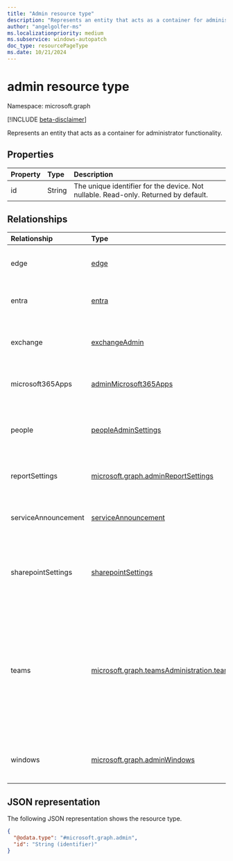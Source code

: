 ```yaml
---
title: "Admin resource type"
description: "Represents an entity that acts as a container for administrator functionality."
author: "angelgolfer-ms"
ms.localizationpriority: medium
ms.subservice: windows-autopatch
doc_type: resourcePageType
ms.date: 10/21/2024
---
```


# admin resource type

Namespace: microsoft.graph

[!INCLUDE [beta-disclaimer](../../includes/beta-disclaimer.md)]

Represents an entity that acts as a container for administrator functionality.

## Properties
| Property | Type   | Description                                                                         |
|:---------|:-------|:------------------------------------------------------------------------------------|
| id       | String | The unique identifier for the device. Not nullable. Read-only. Returned by default. |

## Relationships
|Relationship|Type|Description|
|:---|:---|:---|
| edge | [edge](edge.md) | A container for Microsoft Edge resources. Read-only. |
| entra | [entra](entra.md) | A container for Microsoft Entra resources. Read-only. |
| exchange | [exchangeAdmin](../resources/exchangeadmin.md) |A container for the Exchange admin functionality. Read-only.|
| microsoft365Apps |[adminMicrosoft365Apps](../resources/adminmicrosoft365apps.md)|A container for the Microsoft 365 apps admin functionality.|
| people | [peopleAdminSettings](../resources/peopleadminsettings.md) | Represents a setting to control people-related admin settings in the tenant. |
| reportSettings |[microsoft.graph.adminReportSettings](../resources/adminreportsettings.md)|A container for administrative resources to manage reports.|
| serviceAnnouncement | [serviceAnnouncement](serviceannouncement.md) | A container for service communications resources. Read-only. |
| sharepointSettings | [sharepointSettings](../resources/sharepointSettings.md) | A container for administrative resources to manage tenant-level settings for SharePoint and OneDrive. |
| teams|[microsoft.graph.teamsAdministration.teamsAdminRoot](../resources/teamsadministration-teamsadminroot.md)|A container for Teams Administration functionalities, such as Teams user configurations, Teams telephone number management functionalities, and Teams policy assignment|
| windows |[microsoft.graph.adminWindows](../resources/adminwindows.md)|A container for all Windows administrator functionalities. Read-only.|

## JSON representation
The following JSON representation shows the resource type.
<!-- {
  "blockType": "resource",
  "keyProperty": "id",
  "@odata.type": "microsoft.graph.admin",
  "openType": false
}
-->
``` json
{
  "@odata.type": "#microsoft.graph.admin",
  "id": "String (identifier)"
}
```
